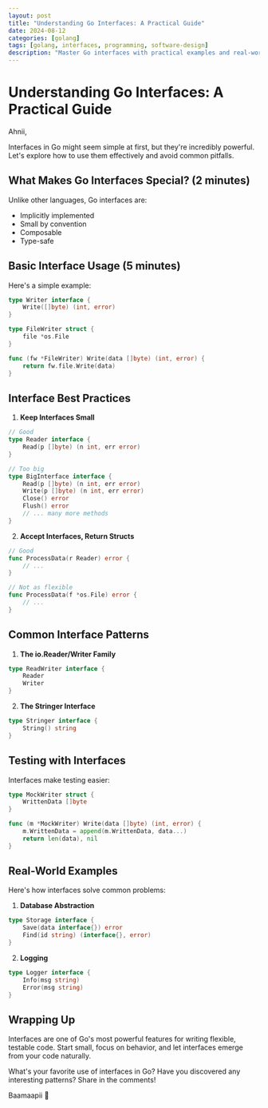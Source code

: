 ```yaml
---
layout: post
title: "Understanding Go Interfaces: A Practical Guide"
date: 2024-08-12
categories: [golang]
tags: [golang, interfaces, programming, software-design]
description: "Master Go interfaces with practical examples and real-world use cases. Learn how to write more flexible and maintainable code using interface-based design."
---
```


# Understanding Go Interfaces: A Practical Guide

Ahnii,

Interfaces in Go might seem simple at first, but they're incredibly powerful. Let's explore how to use them effectively and avoid common pitfalls.

## What Makes Go Interfaces Special? (2 minutes)

Unlike other languages, Go interfaces are:
- Implicitly implemented
- Small by convention
- Composable
- Type-safe

## Basic Interface Usage (5 minutes)

Here's a simple example:

```go
type Writer interface {
    Write([]byte) (int, error)
}

type FileWriter struct {
    file *os.File
}

func (fw *FileWriter) Write(data []byte) (int, error) {
    return fw.file.Write(data)
}
```

## Interface Best Practices

1. **Keep Interfaces Small**
```go
// Good
type Reader interface {
    Read(p []byte) (n int, err error)
}

// Too big
type BigInterface interface {
    Read(p []byte) (n int, err error)
    Write(p []byte) (n int, err error)
    Close() error
    Flush() error
    // ... many more methods
}
```

2. **Accept Interfaces, Return Structs**
```go
// Good
func ProcessData(r Reader) error {
    // ...
}

// Not as flexible
func ProcessData(f *os.File) error {
    // ...
}
```

## Common Interface Patterns

1. **The io.Reader/Writer Family**
```go
type ReadWriter interface {
    Reader
    Writer
}
```

2. **The Stringer Interface**
```go
type Stringer interface {
    String() string
}
```

## Testing with Interfaces

Interfaces make testing easier:

```go
type MockWriter struct {
    WrittenData []byte
}

func (m *MockWriter) Write(data []byte) (int, error) {
    m.WrittenData = append(m.WrittenData, data...)
    return len(data), nil
}
```

## Real-World Examples

Here's how interfaces solve common problems:

1. **Database Abstraction**
```go
type Storage interface {
    Save(data interface{}) error
    Find(id string) (interface{}, error)
}
```

2. **Logging**
```go
type Logger interface {
    Info(msg string)
    Error(msg string)
}
```

## Wrapping Up

Interfaces are one of Go's most powerful features for writing flexible, testable code. Start small, focus on behavior, and let interfaces emerge from your code naturally.

What's your favorite use of interfaces in Go? Have you discovered any interesting patterns? Share in the comments!

Baamaapii 👋 